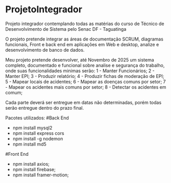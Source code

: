 # ProjetoIntegrador
Projeto integrador contemplando todas as matérias do curso de Técnico de Desenvolvimento de Sistema pelo Senac DF - Taguatinga

O projeto pretende integrar as áreas de documentação SCRUM, diagramas funcionais, Front e back end em aplicações em Web e desktop, analize e desenvolvimento de banco de dados.

Meu projeto pretende desenvolver, até Novembro de 2025 um sistema completo, documentado e funcional sobre analise e segurança do trabalho, onde suas funcionalidades minimas serão:
1 - Manter Funcionários;
2 - Manter EPI;
3 - Produzir relatório;
4 - Produzir fichas de moderação de EPI;
5 - Mapear locais de acidentes;
6 - Mapear as doenças comuns por setor;
7 - Mapear os acidentes mais comuns por setor;
8 - Detectar os acidentes em comum;

Cada parte deverá ser entregue em datas não determinadas, porém todas serão entregue dentro do prazo final.

Pacotes utilizados:
#Back End
* npm install mysql2
* npm install express cors
* npm install -g nodemon
* npm install md5

#Front End
* npm install axios;
* npm install firebase;
* npm install framer-motion;
